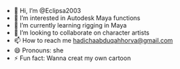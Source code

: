 - 👋 Hi, I’m @Eclipsa2003
- 👀 I’m interested in Autodesk Maya functions
- 🌱 I’m currently learning rigging in Maya
- 💞️ I’m looking to collaborate on character artists
- 📫 How to reach me hadichaabduqahhorva@gmail.com
- 😄 Pronouns: she
- ⚡ Fun fact: Wanna creat my own cartoon

<!---
Eclipsa2003/Eclipsa2003 is a ✨ special ✨ repository because its `README.md` (this file) appears on your GitHub profile.
You can click the Preview link to take a look at your changes.
--->
